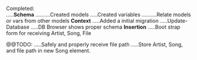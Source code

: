 Completed:<br>
.....**Schema**
..........Created models
.....Created variables
..........Relate models or vars from other models
**Context**
.....Added a initial migration
.....Update-Database
.....DB Browser shows proper schema
**Insertion**
.....Boot strap form for receiving Artist, Song, File

@@TODO:
.....Safely and properly receive file path
.....Store Artist, Song, and file path in new Song element.
